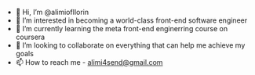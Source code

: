- 👋 Hi, I’m @alimiofIlorin
- 👀 I’m interested in becoming a world-class front-end software engineer
- 🌱 I’m currently learning the meta front-end enginerring course on coursera
- 💞️ I’m looking to collaborate on everything that can help me achieve my goals
- 📫 How to reach me - alimi4send@gmail.com

<!---
alimiofIlorin/alimiofIlorin is a ✨ special ✨ repository because its `README.md` (this file) appears on your GitHub profile.
You can click the Preview link to take a look at your changes.
--->

